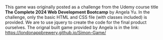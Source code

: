 This game was originally posted as a challenge from the Udemy course title **The Complete 2024 Web Development Bootcamp** by Angela Yu. 
In the challenge, only the basic HTML and CSS file (with classes included) is provided.
We are to use jquery to create the code for the final product ourselves.
The orignal built game provided by Angela is in the link: https://londonappbrewery.github.io/Simon-Game/
